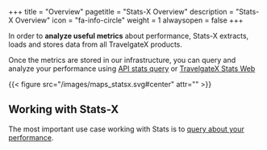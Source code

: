 +++
title = "Overview"
pagetitle = "Stats-X Overview"
description = "Stats-X Overview"
icon = "fa-info-circle"
weight = 1
alwaysopen = false
+++

In order to **analyze useful metrics** about performance, Stats-X extracts, loads and stores data from all TravelgateX products.

Once the metrics are stored in our infrastructure, you can query and analyze your performance using [API stats query](https://api.travelgatex.com/) or [TravelgateX Stats Web](https://www.travelgatex.com/stats/)

{{< figure src="/images/maps_statsx.svg#center" attr="" >}}


## Working with Stats-X

The most important use case working with Stats is to [query about your performance](/stats/howtos/howto-query-stats).
